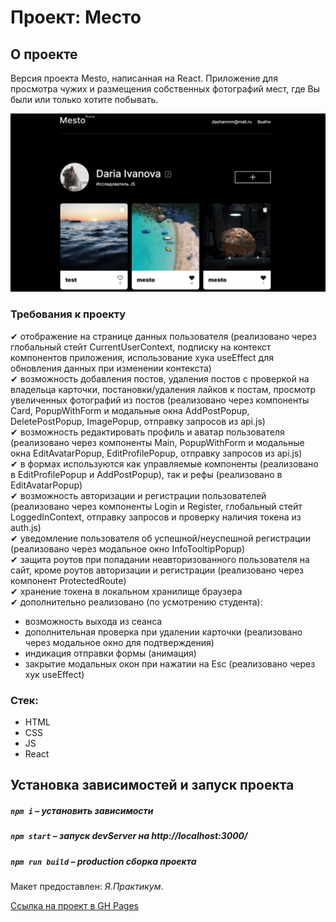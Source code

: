 # Проект: Место

## О проекте

Версия проекта Mesto, написанная на React. Приложение для просмотра чужих и размещения собственных фотографий мест, где Вы были или только хотите побывать.

<img src="./src/images/promo.png" alt="promo_photo" />

### Требования к проекту

✔ отображение на странице данных пользователя (реализовано через глобальный стейт CurrentUserContext, подписку на контекст компонентов приложения, использование хука useEffect для обновления данных при изменении контекста)  
✔ возможность добавления постов, удаления постов с проверкой на владельца карточки, постановки/удаления лайков к постам, просмотр увеличенных фотографий из постов (реализовано через компоненты Card, PopupWithForm и модальные окна AddPostPopup, DeletePostPopup, ImagePopup, отправку запросов из api.js)  
✔ возможность редактировать профиль и аватар пользователя (реализовано через компоненты Main, PopupWithForm и модальные окна EditAvatarPopup, EditProfilePopup, отправку запросов из api.js)  
✔ в формах используются как управляемые компоненты (реализовано в EditProfilePopup и AddPostPopup), так и рефы (реализовано в EditAvatarPopup)  
✔ возможность авторизации и регистрации пользователей (реализовано через компоненты Login и Register, глобальный стейт LoggedInContext, отправку запросов и проверку наличия токена из auth.js)  
✔ уведомление пользователя об успешной/неуспешной регистрации (реализовано через модальное окно InfoTooltipPopup)  
✔ защита роутов при попадании неавторизованного пользователя на сайт, кроме роутов авторизации и регистрации (реализовано через компонент ProtectedRoute)  
✔ хранение токена в локальном хранилище браузера  
✔ дополнительно реализовано (по усмотрению студента): 
 - возможность выхода из сеанса
 - дополнительная проверка при удалении карточки (реализовано через модальное окно для подтверждения)
 - индикация отправки формы (анимация)
 - закрытие модальных окон при нажатии на Esc (реализовано через хук useEffect)

### Стек:
* HTML
* CSS
* JS
* React

## Установка зависимостей и запуск проекта

##### `npm i` – установить зависимости

##### `npm start` – запуск devServer на http://localhost:3000/

##### `npm run build` – production сборка проекта


Макет предоставлен: _Я.Практикум_.

[Ссылка на проект в GH Pages](https://dariy-iva.github.io/react-mesto-auth/)
